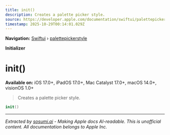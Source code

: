 ```yaml
---
title: init()
description: Creates a palette picker style.
source: https://developer.apple.com/documentation/swiftui/palettepickerstyle/init()
timestamp: 2025-10-29T00:14:01.029Z
---
```


**Navigation:** [Swiftui](/documentation/swiftui) › [palettepickerstyle](/documentation/swiftui/palettepickerstyle)

**Initializer**

# init()

**Available on:** iOS 17.0+, iPadOS 17.0+, Mac Catalyst 17.0+, macOS 14.0+, visionOS 1.0+

> Creates a palette picker style.

```swift
init()
```

---

*Extracted by [sosumi.ai](https://sosumi.ai) - Making Apple docs AI-readable.*
*This is unofficial content. All documentation belongs to Apple Inc.*
